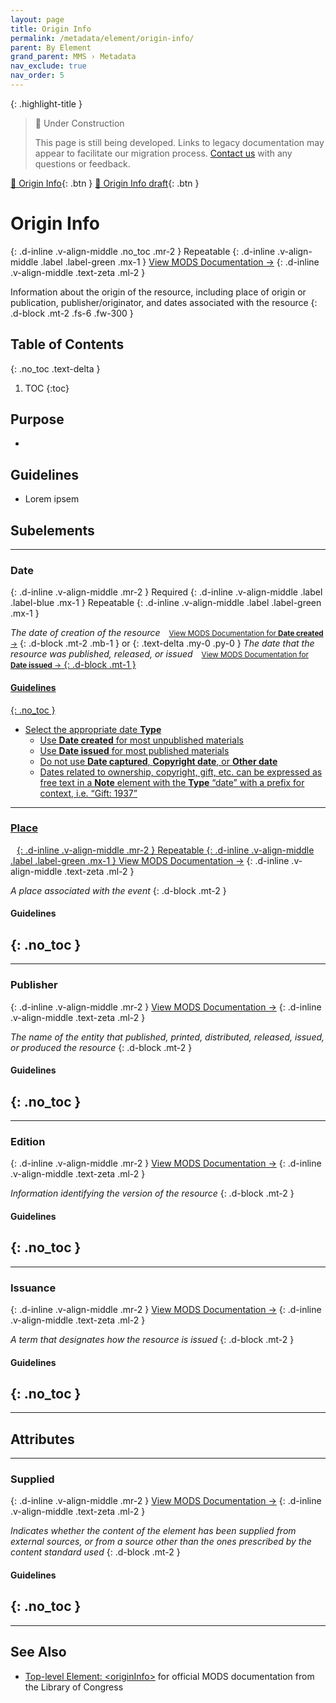 ```yaml
---
layout: page
title: Origin Info
permalink: /metadata/element/origin-info/
parent: By Element
grand_parent: MMS › Metadata
nav_exclude: true
nav_order: 5
---
```


{: .highlight-title }
> 🚧 Under Construction
>
> This page is still being developed. Links to legacy documentation may appear to facilitate our migration process. [Contact us](/metadata-documentation/contact/) with any questions or feedback.

[📄 Origin Info](https://docs.google.com/document/d/1Rt7KEwZgmQsH9ejGyRGwAeYDjkoIsmePHE2dZLxTbpQ/edit){: .btn }
[📄 Origin Info draft](https://docs.google.com/document/d/1OR3cZAFhVoRuX-hUZ6AsZX146T_jICRIZq2DQuLywuI/edit){: .btn }

# Origin Info
{: .d-inline .v-align-middle .no_toc .mr-2 }
Repeatable
{: .d-inline .v-align-middle .label .label-green .mx-1 }
[View MODS Documentation →](https://www.loc.gov/standards/mods/userguide/origininfo.html)
{: .d-inline .v-align-middle .text-zeta .ml-2 }

Information about the origin of the resource, including place of origin or publication, publisher/originator, and dates associated with the resource
{: .d-block .mt-2 .fs-6 .fw-300 }

## Table of Contents
{: .no_toc .text-delta }

1. TOC
{:toc}

## Purpose
- 

## Guidelines
- Lorem ipsem

## Subelements

---

### Date
{: .d-inline .v-align-middle .mr-2 }
Required
{: .d-inline .v-align-middle .label .label-blue .mx-1 }
Repeatable
{: .d-inline .v-align-middle .label .label-green .mx-1 }


_The date of creation of the resource_ <a href="https://www.loc.gov/standards/mods/userguide/origininfo.html#datecreated" style="margin-left: 10px;"><small>View MODS Documentation for **Date created** →</small></a>
{: .d-block .mt-2 .mb-1 }
or
{: .text-delta .my-0 .py-0 }
_The date that the resource was published, released, or issued_ <a href="https://www.loc.gov/standards/mods/userguide/origininfo.html#dateissued" style="margin-left: 10px;"><small>View MODS Documentation for **Date issued** →</small>
{: .d-block .mt-1 }

#### Guidelines
{: .no_toc }
- Select the appropriate date **Type**
  - Use **Date created** for most unpublished materials
  - Use **Date issued** for most published materials
  - Do not use **Date captured**, **Copyright date**, or **Other date**
  - Dates related to ownership, copyright, gift, etc. can be expressed as free text in a **Note** element with the **Type** “date” with a prefix for context, i.e. “Gift: 1937”

---

### Place
{: .d-inline .v-align-middle .mr-2 }
Repeatable
{: .d-inline .v-align-middle .label .label-green .mx-1 }
[View MODS Documentation →](https://www.loc.gov/standards/mods/userguide/origininfo.html#place)
{: .d-inline .v-align-middle .text-zeta .ml-2 }

_A place associated with the event_
{: .d-block .mt-2 }

#### Guidelines
{: .no_toc }
- 

---

### Publisher
{: .d-inline .v-align-middle .mr-2 }
[View MODS Documentation →](https://www.loc.gov/standards/mods/userguide/origininfo.html#publisher)
{: .d-inline .v-align-middle .text-zeta .ml-2 }

_The name of the entity that published, printed, distributed, released, issued, or produced the resource_
{: .d-block .mt-2 }

#### Guidelines
{: .no_toc }
- 

---

### Edition
{: .d-inline .v-align-middle .mr-2 }
[View MODS Documentation →](https://www.loc.gov/standards/mods/userguide/origininfo.html#edition)
{: .d-inline .v-align-middle .text-zeta .ml-2 }

_Information identifying the version of the resource_
{: .d-block .mt-2 }

#### Guidelines
{: .no_toc }
- 

---

### Issuance
{: .d-inline .v-align-middle .mr-2 }
[View MODS Documentation →](https://www.loc.gov/standards/mods/userguide/origininfo.html#issuance)
{: .d-inline .v-align-middle .text-zeta .ml-2 }

_A term that designates how the resource is issued_
{: .d-block .mt-2 }

#### Guidelines
{: .no_toc }
- 

---

## Attributes

---

### Supplied
{: .d-inline .v-align-middle .mr-2 }
[View MODS Documentation →](https://www.loc.gov/standards/mods/userguide/attributes.html#supplied)
{: .d-inline .v-align-middle .text-zeta .ml-2 }

_Indicates whether the content of the element has been supplied from external sources, or from a source other than the ones prescribed by the content standard used_
{: .d-block .mt-2 }

#### Guidelines
{: .no_toc }
- 

---

## See Also
- [Top-level Element: &lt;originInfo&gt;](https://www.loc.gov/standards/mods/userguide/origininfo.html) for official MODS documentation from the Library of Congress